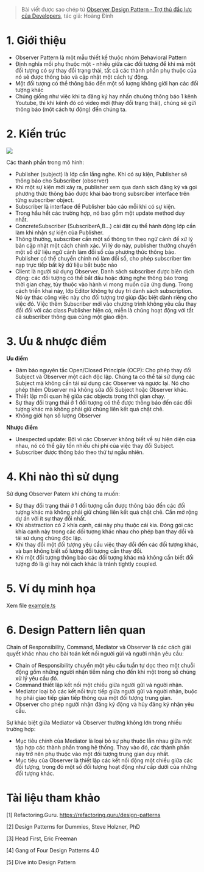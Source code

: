 > Bài viết được sao chép từ [Observer Design Pattern - Trợ thủ đắc lực của Developers](https://viblo.asia/p/observer-design-pattern-tro-thu-dac-luc-cua-developers-gAm5y7WAZdb), tác giả: Hoàng Đinh

# 1. Giới thiệu

- Observer Pattern là một mẫu thiết kế thuộc nhóm Behavioral Pattern
- Định nghĩa mối phụ thuộc một - nhiều giữa các đối tượng để khi mà một đối tượng có sự thay đổi trạng thái, tất cả các thành phần phụ thuộc của nó sẽ được thông báo và cập nhật một cách tự động.
- Một đối tượng có thể thông báo đến một số lượng không giới hạn các đối tượng khác
- Chúng giống như việc khi ta đăng ký hay nhấn chuông thông báo 1 kênh Youtube, thì khi kênh đó có video mới (thay đổi trạng thái), chúng sẽ gửi thông báo (một cách tự động) đến chúng ta.

# 2. Kiến trúc

![](https://images.viblo.asia/668f05e6-a74e-4919-96b2-2e92f6a316a5.png)

Các thành phần trong mô hình:

- Publisher (subject) là lớp cần lắng nghe. Khi có sự kiện, Publisher sẽ thông báo cho Subscriber (observer)
- Khi một sự kiện mới xảy ra, publisher xem qua danh sách đăng ký và gọi phương thức thông báo được khai báo trong subsrciber interface trên từng subscriber object.
- Subscriber là interface để Publisher báo cáo mỗi khi có sự kiện.
- Trong hầu hết các trường hợp, nó bao gồm một update method duy nhất.
- ConcreteSubscriber (SubscriberA,B...) cài đặt cụ thể hành động lớp cần làm khi nhận sự kiện của Publisher.
- Thông thường, subscriber cần một số thông tin theo ngữ cảnh để xử lý bản cập nhật một cách chính xác. Vì lý do này, publisher thường chuyển một số dữ liệu ngữ cảnh làm đối số của phương thức thông báo. Publisher có thể chuyển chính nó làm đối số, cho phép subscriber tìm nạp trực tiếp bất kỳ dữ liệu bắt buộc nào
- Client là người sử dụng Observer. Danh sách subscriber được biên dịch động: các đối tượng có thể bắt đầu hoặc dừng nghe thông báo trong thời gian chạy, tùy thuộc vào hành vi mong muốn của ứng dụng. Trong cách triển khai này, lớp Editor không tự duy trì danh sách subscription. Nó ủy thác công việc này cho đối tượng trợ giúp đặc biệt dành riêng cho việc đó. Việc thêm Subscriber mới vào chương trình không yêu cầu thay đổi đối với các class Publisher hiện có, miễn là chúng hoạt động với tất cả subscriber thông qua cùng một giao diện.

# 3. Ưu & nhược điểm

**Ưu điểm**

- Đảm bảo nguyên tắc Open/Closed Principle (OCP): Cho phép thay đổi Subject và Observer một cách độc lập. Chúng ta có thể tái sử dụng các Subject mà không cần tái sử dụng các Observer và ngược lại. Nó cho phép thêm Observer mà không sửa đổi Subject hoặc Observer khác.
- Thiết lập mối quan hệ giữa các objects trong thời gian chạy.
- Sự thay đổi trạng thái ở 1 đối tượng có thể được thông báo đến các đối tượng khác mà không phải giữ chúng liên kết quá chặt chẽ.
- Không giới hạn số lượng Observer

**Nhược điểm**

- Unexpected update: Bởi vì các Observer không biết về sự hiện diện của nhau, nó có thể gây tốn nhiều chi phí của việc thay đổi Subject.
- Subscriber được thông báo theo thứ tự ngẫu nhiên.

# 4. Khi nào thì sử dụng

Sử dụng Observer Patern khi chúng ta muốn:

- Sự thay đổi trạng thái ở 1 đối tượng cần được thông báo đến các đối tượng khác mà không phải giữ chúng liên kết quá chặt chẽ.
  Cần mở rộng dự án với ít sự thay đổi nhất.
- Khi abstraction có 2 khía cạnh, cái này phụ thuộc cái kia. Đóng gói các khía cạnh này trong các đối tượng khác nhau cho phép bạn thay đổi và tái sử dụng chúng độc lập.
- Khi thay đổi một đối tượng yêu cầu việc thay đổi đến các đối tượng khác, và bạn không biết số lượng đối tượng cần thay đổi.
- Khi một đối tượng thông báo các đối tượng khác mà không cần biết đối tượng đó là gì hay nói cách khác là tránh tightly coupled.

# 5. Ví dụ minh họa

Xem file [example.ts](./example.ts)

# 6. Design Pattern liên quan

Chain of Responsibility, Command, Mediator và Observer là các cách giải quyết khác nhau cho bài toán kết nối người gửi và người nhận yêu cầu:

- Chain of Responsibility chuyển một yêu cầu tuần tự dọc theo một chuỗi động gồm những người nhận tiềm năng cho đến khi một trong số chúng xử lý yêu cầu đó.
- Command thiết lập kết nối một chiều giữa người gửi và người nhận.
- Mediator loại bỏ các kết nối trực tiếp giữa người gửi và người nhận, buộc họ phải giao tiếp gián tiếp thông qua một đối tượng trung gian.
- Observer cho phép người nhận đăng ký động và hủy đăng ký nhận yêu cầu.

Sự khác biệt giữa Mediator và Observer thường không lớn trong nhiều trường hợp:

- Mục tiêu chính của Mediator là loại bỏ sự phụ thuộc lẫn nhau giữa một tập hợp các thành phần trong hệ thống. Thay vào đó, các thành phần này trở nên phụ thuộc vào một đối tượng trung gian duy nhất.
- Mục tiêu của Observer là thiết lập các kết nối động một chiều giữa các đối tượng, trong đó một số đối tượng hoạt động như cấp dưới của những đối tượng khác.

# Tài liệu tham khảo

[1] Refactoring.Guru. https://refactoring.guru/design-patterns

[2] Design Patterns for Dummies, Steve Holzner, PhD

[3] Head First, Eric Freeman

[4] Gang of Four Design Patterns 4.0

[5] Dive into Design Pattern
